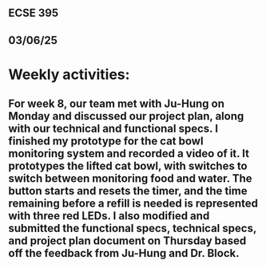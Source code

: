 ## ECSE 395 
## 03/06/25
# Weekly activities:
## For week 8, our team met with Ju-Hung on Monday and discussed our project plan, along with our technical and functional specs. I finished my prototype for the cat bowl monitoring system and recorded a video of it. It prototypes the lifted cat bowl, with switches to switch between monitoring food and water. The button starts and resets the timer, and the time remaining before a refill is needed is represented with three red LEDs. I also modified and submitted the functional specs, technical specs, and project plan document on Thursday based off the feedback from Ju-Hung and Dr. Block.